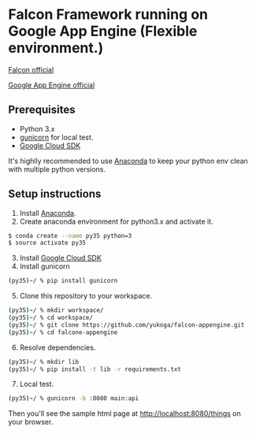 # Falcon Framework running on Google App Engine (Flexible environment.)

[Falcon official](http://falconframework.org/)

[Google App Engine official](1https://cloud.google.com/appengine/docs/flexible/python/)


## Prerequisites
- Python 3.x
- [gunicorn](http://gunicorn.org/) for local test.
- [Google Cloud SDK](https://cloud.google.com/sdk/docs/)

It's highlly recommended to use [Anaconda](https://docs.continuum.io/anaconda/install) to keep your python env clean with multiple python versions.

## Setup instructions
1. Install [Anaconda](https://docs.continuum.io/anaconda/install).
2. Create anaconda environment for python3.x and activate it.
```bash
$ conda create --name py35 python=3
$ source activate py35
```
3. Install [Google Cloud SDK](https://cloud.google.com/sdk/docs/)
4. Install gunicorn
```bash
(py35)~/ % pip install gunicorn
```
5. Clone this repository to your workspace.
```bash
(py35)~/ % mkdir workspace/
(py35)~/ % cd workspace/
(py35)~/ % git clone https://github.com/yukoga/falcon-appengine.git
(py35)~/ % cd falcone-appengine
```
6. Resolve dependencies.
```bash
(py35)~/ % mkdir lib
(py35)~/ % pip install -t lib -r requirements.txt
```
7. Local test.
```bash
(py35)~/ % gunicorn -b :8080 main:api
```
Then you'll see the sample html page at [http://localhost:8080/things](http://localhost:8080/things) on your browser.
